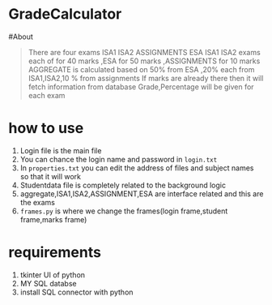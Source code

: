 # GradeCalculator

#About
> There are four exams ISA1 ISA2 ASSIGNMENTS ESA
> ISA1 ISA2 exams each of for 40 marks ,ESA for 50 marks ,ASSIGNMENTS for 10 marks
> AGGREGATE is calculated based on 50% from ESA ,20% each from ISA1,ISA2,10 % from assignments
> If marks are already there then it will fetch information from database
> Grade,Percentage will be given for each exam

# how to use
  1. Login file is the main file 
  2. You can chance the login name and password in `login.txt`
  3. In `properties.txt` you can edit the address of files and subject names so that it will work
  4. Studentdata file is completely related to the background logic
  5. aggregate,ISA1,ISA2,ASSIGNMENT,ESA are interface related and this are the exams
  6. `frames.py` is where we change the frames(login frame,student frame,marks frame)

# requirements
  1. tkinter UI of python
  2. MY SQL databse
  3. install SQL connector with python
     
